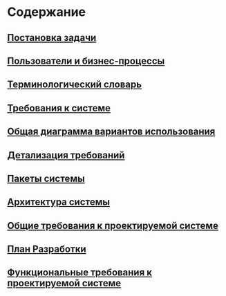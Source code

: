 ﻿# Содержание  
## [Постановка задачи](ПостановкаЗадачи.md)   
## [Пользователи и бизнес-процессы](ПользователиБизнесПроцессы.md)  
## [Терминологический словарь](ТерминологическийСловарь.md)  
## [Требования к системе](ТребованияПрограмме.md)  
## [Общая диаграмма вариантов использования](/Диаграммы/draw.io/GeneralUseCase1.drawio)  
## [Детализация требований](ДетализацияТребований.md) 
## [Пакеты системы](/Диаграммы/draw.io/ДиаграммаПакетыСистемы1.drawio)
## [Архитектура системы](АрхитектураСистемы.md) 
## [Общие требования к проектируемой системе](ОбщиеТребованияКПроектируемойСистеме.md) 
## [План Разработки](ПланРазработки.md) 
## [Функциональные требования к проектируемой системе](ФункциональныеТребованияКПроектируемойСистеме.md)